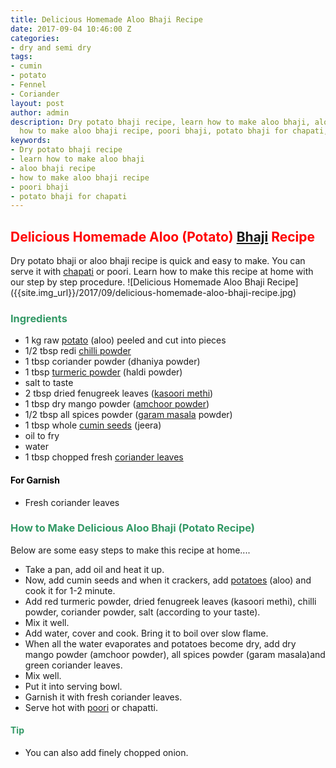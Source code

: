 ```yaml
---
title: Delicious Homemade Aloo Bhaji Recipe
date: 2017-09-04 10:46:00 Z
categories:
- dry and semi dry
tags:
- cumin
- potato
- Fennel
- Coriander
layout: post
author: admin
description: Dry potato bhaji recipe, learn how to make aloo bhaji, aloo bhaji recipe,
  how to make aloo bhaji recipe, poori bhaji, potato bhaji for chapati, aloo bhaji.
keywords:
- Dry potato bhaji recipe
- learn how to make aloo bhaji
- aloo bhaji recipe
- how to make aloo bhaji recipe
- poori bhaji
- potato bhaji for chapati
---
```


<h2><span style="color: #ff0000;"><strong>Delicious Homemade Aloo (Potato) <a class="zem_slink" title="Bhaji" href="http://en.wikipedia.org/wiki/Bhaji" target="_blank" rel="wikipedia noopener">Bhaji</a> Recipe</strong></span></h2>
Dry potato bhaji or aloo bhaji recipe is quick and easy to make. You can serve it with <a class="zem_slink" title="Chapati" href="http://en.wikipedia.org/wiki/Chapati" target="_blank" rel="wikipedia noopener">chapati</a> or poori. Learn how to make this recipe at home with our step by step procedure.
![Delicious Homemade Aloo Bhaji Recipe]({{site.img_url}}/2017/09/delicious-homemade-aloo-bhaji-recipe.jpg)
<h3><span style="color: #339966;"><strong>Ingredients</strong></span></h3>
<ul>
 	<li>1 kg raw <a class="zem_slink" title="Potato" href="http://en.wikipedia.org/wiki/Potato" target="_blank" rel="wikipedia noopener">potato</a> (aloo) peeled and cut into pieces</li>
 	<li>1/2 tbsp redi <a class="zem_slink" title="Chili powder" href="http://en.wikipedia.org/wiki/Chili_powder" target="_blank" rel="wikipedia noopener">chilli powder</a></li>
 	<li>1 tbsp coriander powder (dhaniya powder)</li>
 	<li>1 tbsp <a class="zem_slink" title="Turmeric" href="http://en.wikipedia.org/wiki/Turmeric" target="_blank" rel="wikipedia noopener">turmeric powder</a> (haldi powder)</li>
 	<li>salt to taste</li>
 	<li>2 tbsp dried fenugreek leaves (<a class="zem_slink" title="Fenugreek" href="http://en.wikipedia.org/wiki/Fenugreek" target="_blank" rel="wikipedia noopener">kasoori methi</a>)</li>
 	<li>1 tbsp dry mango powder (<a class="zem_slink" title="Amchoor" href="http://en.wikipedia.org/wiki/Amchoor" target="_blank" rel="wikipedia noopener">amchoor powder</a>)</li>
 	<li>1/2 tbsp all spices powder (<a class="zem_slink" title="Garam masala" href="http://en.wikipedia.org/wiki/Garam_masala" target="_blank" rel="wikipedia noopener">garam masala</a> powder)</li>
 	<li>1 tbsp whole <a class="zem_slink" title="Cumin" href="http://en.wikipedia.org/wiki/Cumin" target="_blank" rel="wikipedia noopener">cumin seeds</a> (jeera)</li>
 	<li>oil to fry</li>
 	<li>water</li>
 	<li>1 tbsp chopped fresh <a class="zem_slink" title="Coriander" href="http://en.wikipedia.org/wiki/Coriander" target="_blank" rel="wikipedia noopener">coriander leaves</a></li>
</ul>
<h4><span style="color: #000000;">For Garnish</span></h4>
<ul>
 	<li>Fresh coriander leaves</li>
</ul>
<h3><span style="color: #339966;"><strong>How to Make Delicious Aloo Bhaji (Potato Recipe)</strong></span></h3>
Below are some easy steps to make this recipe at home....
<script async src="//pagead2.googlesyndication.com/pagead/js/adsbygoogle.js"></script>
<!-- post -->
<ins class="adsbygoogle" style="display: block;" data-ad-client="ca-pub-8391089480493038" data-ad-slot="4079886109" data-ad-format="auto"></ins>
<script>
(adsbygoogle = window.adsbygoogle || []).push({});
</script>
<ul>
 	<li>Take a pan, add oil and heat it up.</li>
 	<li>Now, add cumin seeds and when it crackers, add <a href="https://cookingteach.com/easy-stuffed-potato-bread-roll/">potatoes</a> (aloo) and cook it for 1-2 minute.</li>
 	<li>Add red turmeric powder, dried fenugreek leaves (kasoori methi), chilli powder, coriander powder, salt (according to your taste).</li>
 	<li>Mix it well.</li>
 	<li>Add water, cover and cook. Bring it to boil over slow flame.</li>
 	<li>When all the water evaporates and potatoes become dry, add dry mango powder (amchoor powder), all spices powder (garam masala)and green coriander leaves.</li>
 	<li>Mix well.</li>
 	<li>Put it into serving bowl.</li>
 	<li>Garnish it with fresh coriander leaves.</li>
 	<li>Serve hot with <a class="zem_slink" title="poori" href="https://en.wikipedia.org/wiki/Puri_%28food%29" target="_blank" rel="wikipedia noopener">poori</a> or chapatti.</li>
</ul>
<h4><span style="color: #339966;"><strong>Tip</strong></span></h4>
<ul>
 	<li>You can also add finely chopped onion.</li>
</ul>
